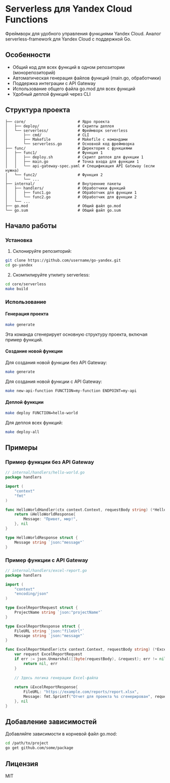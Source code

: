 # Serverless для Yandex Cloud Functions

Фреймворк для удобного управления функциями Yandex Cloud. Аналог serverless-framework для Yandex Cloud с поддержкой Go.

## Особенности

* Общий код для всех функций в одном репозитории (монорепозиторий)
* Автоматическая генерация файлов функций (main.go, обработчики)
* Поддержка интеграции с API Gateway
* Использование общего файла go.mod для всех функций
* Удобный деплой функций через CLI

## Структура проекта

```
├── core/                       # Ядро проекта
│   ├── deploy/                 # Скрипты деплоя
│   └── serverless/             # Фреймворк serverless
│       ├── cmd/                # CLI
│       ├── Makefile            # Makefile с командами
│       └── serverless.go       # Основной код фреймворка
├── func/                       # Директория с функциями
│   ├── func1/                  # Функция 1
│   │   ├── deploy.sh           # Скрипт деплоя для функции 1
│   │   ├── main.go             # Точка входа для функции 1
│   │   └── api-gateway-spec.yaml # Спецификация API Gateway (если нужна)
│   └── func2/                  # Функция 2
│       └── ...
├── internal/                   # Внутренние пакеты
│   ├── handlers/               # Обработчики функций
│   │   ├── func1.go            # Обработчик для функции 1
│   │   └── func2.go            # Обработчик для функции 2
│   └── ... 
├── go.mod                      # Общий файл go.mod
└── go.sum                      # Общий файл go.sum
```

## Начало работы

### Установка

1. Склонируйте репозиторий:
```bash
git clone https://github.com/username/go-yandex.git
cd go-yandex
```

2. Скомпилируйте утилиту serverless:
```bash
cd core/serverless
make build
```

### Использование

#### Генерация проекта

```bash
make generate
```

Эта команда сгенерирует основную структуру проекта, включая пример функций.

#### Создание новой функции

Для создания новой функции без API Gateway:

```bash
make generate
```

Для создания новой функции с API Gateway:

```bash
make new-api-function FUNCTION=my-function ENDPOINT=my-api
```

#### Деплой функции

```bash
make deploy FUNCTION=hello-world
```

Для деплоя всех функций:

```bash
make deploy-all
```

## Примеры

### Пример функции без API Gateway

```go
// internal/handlers/hello-world.go
package handlers

import (
	"context"
	"fmt"
)

func HelloWorldHandler(ctx context.Context, requestBody string) (*HelloWorldResponse, error) {
	return &HelloWorldResponse{
		Message: "Привет, мир!",
	}, nil
}

type HelloWorldResponse struct {
	Message string `json:"message"`
}
```

### Пример функции с API Gateway

```go
// internal/handlers/excel-report.go
package handlers

import (
	"context"
	"encoding/json"
)

type ExcelReportRequest struct {
	ProjectName string `json:"projectName"`
}

type ExcelReportResponse struct {
	FileURL string `json:"fileUrl"`
	Message string `json:"message"`
}

func ExcelReportHandler(ctx context.Context, requestBody string) (*ExcelReportResponse, error) {
	var request ExcelReportRequest
	if err := json.Unmarshal([]byte(requestBody), &request); err != nil {
		return nil, err
	}
	
	// Здесь логика генерации Excel-файла
	
	return &ExcelReportResponse{
		FileURL: "https://example.com/reports/report.xlsx",
		Message: fmt.Sprintf("Отчет для проекта %s сгенерирован", request.ProjectName),
	}, nil
}
```

## Добавление зависимостей

Добавляйте зависимости в корневой файл go.mod:

```bash
cd /path/to/project
go get github.com/some/package
```

## Лицензия

MIT 